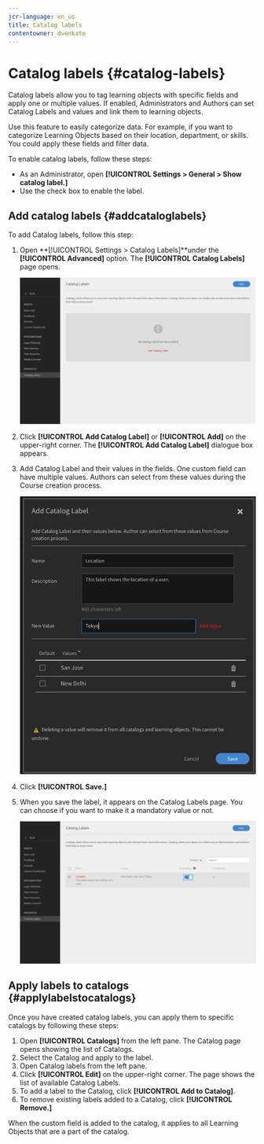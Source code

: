 ```yaml
---
jcr-language: en_us
title: Catalog labels
contentowner: dvenkate
---
```



# Catalog labels {#catalog-labels}

Catalog labels allow you to tag learning objects with specific fields and apply one or multiple values. If enabled, Administrators and Authors can set Catalog Labels and values and link them to learning objects.

Use this feature to easily categorize data. For example, if you want to categorize Learning Objects based on their location, department, or skills. You could apply these fields and filter data.

To enable catalog labels, follow these steps:

* As an Administrator, open **[!UICONTROL Settings > General > Show catalog label.]**
* Use the check box to enable the label.

## Add catalog labels {#addcataloglabels}

To add Catalog labels, follow this step:

1. Open  **[!UICONTROL Settings > Catalog Labels]**under the  **[!UICONTROL Advanced]** option. The **[!UICONTROL Catalog Labels]** page opens.

   ![](assets/catalog-labels-page.png)

1. Click **[!UICONTROL Add Catalog Label]** or **[!UICONTROL Add]** on the upper-right corner. The **[!UICONTROL Add Catalog Label]** dialogue box appears.
1. Add Catalog Label and their values in the fields.&nbsp;One custom field can have multiple values. Authors can select from these values during the Course creation process.

   ![](assets/add-labels.png)

1. Click **[!UICONTROL Save.]**
1. When you save the label, it appears on the Catalog Labels page. You can choose if you want to make it a mandatory value or not.

   ![](assets/catalog-label.png)

## Apply labels to catalogs {#applylabelstocatalogs}

Once you have created catalog labels, you can apply them to specific catalogs by following these steps:

1. Open **[!UICONTROL Catalogs]** from the left pane. The Catalog page opens showing the list of Catalogs.
1. Select the Catalog and apply to the label.
1. Open Catalog labels from the left pane.
1. Click **[!UICONTROL Edit]** on the upper-right corner. The page shows the list of available Catalog Labels.
1. To add a label to the Catalog, click **[!UICONTROL Add to Catalog]**.
1. To remove existing labels added to a Catalog, click **[!UICONTROL Remove.]**

When the custom field is added to the catalog, it applies to all Learning Objects that are a part of the catalog.
